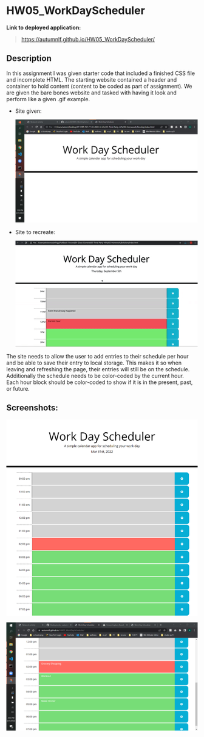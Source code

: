 # HW05_WorkDayScheduler

**Link to deployed application:**
>https://autumnlf.github.io/HW05_WorkDayScheduler/


## Description
In this assignment I was given starter code that included a finished CSS file and incomplete HTML. The starting website contained a header and container to hold content (content to be coded as part of assignment). We are given the bare bones website and tasked with having it look and perform like a given .gif example. 
*   Site given:
    
    ![site given](./assets/starter%20site.png)


*   Site to recreate:
    
    ![site to recreate](./assets/05-third-party-apis-homework-demo.gif)

The site needs to allow the user to add entries to their schedule per hour and be able to save their entry to local storage. This makes it so when leaving and refreshing the page, their entries will still be on the schedule. Additionally the schedule needs to be color-coded by the current hour. Each hour block should be color-coded to show if it is in the present, past, or future. 

## Screenshots:

![Capture of deployed application](./assets/screencapture-autumnlf-github-io-HW05-WorkDayScheduler-2022-03-31-14_01_46.png)

![Capture of deployed application](./assets/cap2.png)